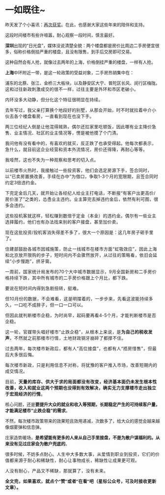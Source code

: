 # 一如既往~

<p style="visibility: visible;">昨天发了个小喜讯：<a target="_blank" href="http://mp.weixin.qq.com/s?__biz=Mzg2MTg2OTYzNQ==&amp;mid=2247484212&amp;idx=1&amp;sn=bf59be4523a32fa284e391ea479ec47a&amp;chksm=ce11c018f966490e6d250e78eaeda3d0a6da517239079fb881beecde5b3025e5029ae51d6898&amp;scene=21#wechat_redirect" textvalue="天叙｜再次获奖" linktype="text" imgurl="" imgdata="null" data-itemshowtype="0" tab="innerlink" data-linktype="2" style="visibility: visible;" hasload="1">再次获奖</a>。在此，也感谢大家这些年来的陪伴和支持。<br style="visibility: visible;"></p><p style="visibility: visible;">这段时间楼市有些许喧嚣，耐心观察一段时间，慎言最好。<br style="visibility: visible;"></p><p style="visibility: visible;"><strong style="visibility: visible;">深圳</strong>出现的“日光盘”，媒体没说清楚全貌：两个楼盘都是房价比周边二手房便宜很多，俗称价格倒挂严重的楼盘，且没有限售，到手后交房即可交易。</p><p style="visibility: visible;">这种自然会有人抢，就像过去两年的上海，价格倒挂严重的楼盘，一样有人抢。</p><p style="visibility: visible;"><strong style="visibility: visible;">上海</strong>中环附近一带，是这一轮政策的受益对象，二手房热销集中在：</p><p style="visibility: visible;">浦东的北蔡、张江、金桥三大板块，以及静安区大宁、普陀区长风、闵行区梅陇。<span style="font-size: var(--articleFontsize); letter-spacing: 0.034em; visibility: visible;">这和过往</span><span style="font-size: var(--articleFontsize); letter-spacing: 0.034em; visibility: visible;">新政</span><span style="font-size: var(--articleFontsize); letter-spacing: 0.034em; visibility: visible;">刺激成交的很不一样，过往主要是</span><span style="font-size: var(--articleFontsize); letter-spacing: 0.034em; visibility: visible;">外环和</span><span style="font-size: var(--articleFontsize); letter-spacing: 0.034em; visibility: visible;">市区老破小。</span></p><p style="visibility: visible;"><span style="font-size: var(--articleFontsize); letter-spacing: 0.034em; visibility: visible;"></span><span style="font-size: var(--articleFontsize); letter-spacing: 0.034em; visibility: visible;">内环没多大动静，但分化这个特征很明显在持续。</span></p><p style="visibility: visible;"><span style="font-size: var(--articleFontsize); letter-spacing: 0.034em; visibility: visible;">去年写过，我父亲打算换个地段好的别墅，从那会开始，时不时就拉着中介小伙去各个楼盘看房，一直看到现在也没下手。</span></p><p style="visibility: visible;"><span style="font-size: var(--articleFontsize); letter-spacing: 0.034em; visibility: visible;">两三位经纪人倒是让他混得贼熟，偶尔还拉家里吃顿饭，因此哪有业主降价急售、业主情况、社区的业主情况等，愣是被他摸了个门清。<br style="visibility: visible;"></span></p><p style="visibility: visible;"><span style="font-size: var(--articleFontsize); letter-spacing: 0.034em; visibility: visible;">我问他有没有看中的，有喜欢的就买，反正跌了也承受得起。他每次都表示，急什么，就目前这企业经营和资本外流情况，房价还得降，再耐心等等。</span></p><p style="visibility: visible;"><span style="font-size: var(--articleFontsize); letter-spacing: 0.034em; visibility: visible;">我哑然，这也不失为一种观察和思考的切入点。</span></p><p style="visibility: visible;"><span style="font-size: var(--articleFontsize); letter-spacing: 0.034em; visibility: visible;">以前楼市火热时，我接触过一些投资客，他们会选定房源下手，签合同时，以“已卖房置换改善，手续在办中”为借口，争取1-3个月的宽限期，且签合同时约定3倍违约金。</span></p><p style="visibility: visible;"><span style="font-size: var(--articleFontsize); letter-spacing: 0.034em; visibility: visible;">下完定金后几天，就开始让各经纪人给业主打电话，不断报“有客户出更高价/房价涨了”之类的，怂恿业主违约。业主算完去掉违约金后，依然有利可图，很多会违约。<br style="visibility: visible;"></span></p><p style="visibility: visible;"><span style="font-size: var(--articleFontsize); letter-spacing: 0.034em; visibility: visible;">这些投机客就这样，轻松赚到数倍于定金（本金）的违约金。偶尔有一些业主选择履约，他们也有办法找来别的客户接盘，甚至加价卖。<br style="visibility: visible;"></span></p><p style="visibility: visible;"><span style="font-size: var(--articleFontsize); letter-spacing: 0.034em; visibility: visible;">现在这批投资/投机客消失得差不多了，很大一个原因是：这几年房子砸手里了。</span></p><p style="visibility: visible;"><span style="font-size: var(--articleFontsize); letter-spacing: 0.034em; visibility: visible;"><span style="letter-spacing: 0.578px; text-wrap-mode: wrap; visibility: visible;">住建部鼓励各城市因城</span><span style="letter-spacing: 0.578px; text-wrap-mode: wrap; visibility: visible;">施策，</span><span style="letter-spacing: 0.578px; text-wrap-mode: wrap; visibility: visible;">防止</span><span style="letter-spacing: 0.578px; text-wrap-mode: wrap; visibility: visible;">一线城市</span><span style="letter-spacing: 0.578px; text-wrap-mode: wrap; visibility: visible;">在楼市方面</span><span style="letter-spacing: 0.578px; text-wrap-mode: wrap; visibility: visible;">“</span><span style="letter-spacing: 0.578px; text-wrap-mode: wrap; visibility: visible;">虹吸效应”</span><span style="letter-spacing: 0.578px; text-wrap-mode: wrap; visibility: visible;">，因此上海和北京放开限购的步子，短时间内不会骤然放开</span><span style="letter-spacing: 0.578px; text-wrap-mode: wrap; visibility: visible;">，从过往的策略看，依旧会延续“小步慢跑</span><span style="letter-spacing: 0.578px; text-wrap-mode: wrap; visibility: visible;">”，挤牙膏。</span></span></p><p style="visibility: visible;"><span style="font-size: var(--articleFontsize); letter-spacing: 0.034em; visibility: visible;"><span style="letter-spacing: 0.578px; text-wrap-mode: wrap; visibility: visible;">一周前，国家统计局</span><span style="letter-spacing: 0.578px; text-wrap-mode: wrap; visibility: visible;">发布的</span><span style="letter-spacing: 0.578px; text-wrap-mode: wrap; visibility: visible;">70个大中城市数据</span><span style="letter-spacing: 0.578px; text-wrap-mode: wrap; visibility: visible;">显示，9月全国新房</span><span style="letter-spacing: 0.578px; text-wrap-mode: wrap; visibility: visible;">和二手房价格持续下跌，其中所有城市的二手房价格跟上个月比，都</span><span style="letter-spacing: 0.578px;text-wrap-mode: wrap;">下跌。</span></span></p><p><span style="font-size: var(--articleFontsize);letter-spacing: 0.034em;"><span style="letter-spacing: 0.578px;text-wrap-mode: wrap;">要说在短时间内得到急剧扭转，挺难。</span></span></p><p><span style="font-size: var(--articleFontsize);letter-spacing: 0.034em;"><span style="letter-spacing: 0.578px;text-wrap-mode: wrap;">但10月份的数据，不会难看，这是明摆着的，一步步来，先看这波能持续多久，<span style="letter-spacing: 0.578px;text-wrap-mode: wrap;">一口吃不成胖子，但一口一口可以。</span></span></span></p><p><span style="font-size: var(--articleFontsize);letter-spacing: 0.034em;"><span style="letter-spacing: 0.578px;text-wrap-mode: wrap;">但因此就判断楼市企稳，为时尚早，<span style="letter-spacing: 0.578px;text-wrap-mode: wrap;">起码要再看4-5个月，才能判断</span><span style="letter-spacing: 0.578px;text-wrap-mode: wrap;">楼市是否企稳。</span></span></span></p><p><span style="font-size: var(--articleFontsize);letter-spacing: 0.034em;"><span style="letter-spacing: 0.578px;text-wrap-mode: wrap;"><span style="letter-spacing: 0.578px;text-wrap-mode: wrap;">这一轮，官媒带头唱好楼市“止跌企稳”，从根本上来说，是<strong>为自己的税收发声</strong>，不然就之前那楼市行情，土地财政钢牙崩碎了都撑不住。</span></span></span></p><p><span style="font-size: var(--articleFontsize);letter-spacing: 0.034em;"><span style="letter-spacing: 0.578px;text-wrap-mode: wrap;"><span style="letter-spacing: 0.578px;text-wrap-mode: wrap;">过去两年，每次楼市新政后，都有人“高位接盘”，也都有人“捂房惜售”，但最后大多很后悔。</span></span></span></p><p><span style="font-size: var(--articleFontsize);letter-spacing: 0.034em;"><span style="letter-spacing: 0.578px;text-wrap-mode: wrap;"><span style="letter-spacing: 0.578px;text-wrap-mode: wrap;">每次楼市新政，只是利用信息不对称，将犹豫的客户推入市场，改善短期内的成交情况。</span></span></span></p><p><span style="font-size: var(--articleFontsize);letter-spacing: 0.034em;"><span style="letter-spacing: 0.578px;text-wrap-mode: wrap;"><span style="letter-spacing: 0.578px;text-wrap-mode: wrap;">目前，<strong>天量的库存、供大于求的局面都没有改变，</strong><strong style="letter-spacing: 0.578px;text-wrap-mode: wrap;"><span style="font-size: var(--articleFontsize);letter-spacing: 0.034em;">经济基本面仍未发生根本性改善，收入和就业这两个预期也没得到有效解决，确实无力支撑楼市走出独立于宏观经济的行情</span></strong><span style="font-size: var(--articleFontsize);letter-spacing: 0.034em;text-wrap-mode: wrap;">。</span><br></span></span></span></p><p>核心问题，还是<strong>要提升大众的就业和收入等预期，长期稳定产生的可持续客户量，才能满足楼市“止跌企稳”的需求</strong>。</p><p>不然，每次楼市政策带来的效果短且效用递减，次数多了，给大众的感觉会越来越像烟雾弹和信息弹。<br></p><p>庄家造势暖场，<strong>是希望能有更多的人来从自己手里接盘，不是为散户谋福利的。从来没有见过庄家会为散户兜底的</strong>。</p><p>很多时候，不妨多点耐心。<span style="letter-spacing: 0.578px;text-wrap-mode: wrap;">人生中大多数大事，从爱情到职业到投资，它们的价值都来源于耐心和稀缺性，耐心让事物成长，稀缺性让成果更可观。</span></p><p><span style="letter-spacing: 0.578px;text-wrap-mode: wrap;">人没有耐心，产品又不稀缺，那就算了，没有未来。</span></p><p style="margin-bottom: 0px;"><span style="font-family: &quot;PingFang SC&quot;, system-ui, -apple-system, BlinkMacSystemFont, &quot;Helvetica Neue&quot;, &quot;Hiragino Sans GB&quot;, &quot;Microsoft YaHei UI&quot;, &quot;Microsoft YaHei&quot;, Arial, sans-serif;font-size: 14px;font-weight: 700;letter-spacing: 0.544px;text-wrap-mode: wrap;background-color: rgb(255, 255, 255);">全文完，如果喜欢，就点个“赞”或者“在看”吧（星标公众号，可及时接收更新文章）。</span></p><p style="display: none;"><mp-style-type data-value="3"></mp-style-type></p>